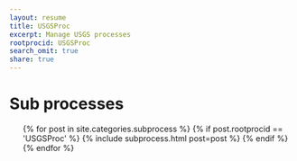 ```yaml
---
layout: resume
title: USGSProc
excerpt: Manage USGS processes
rootprocid: USGSProc
search_omit: true
share: true
---
```


<h1 class='foot-description'>Sub processes</h1>
<ul class='post-list'>
{% for post in site.categories.subprocess %}
  {% if post.rootprocid == 'USGSProc' %}
    {% include subprocess.html post=post %}
  {% endif %}
{% endfor %}
</ul>
